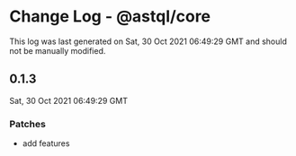 # Change Log - @astql/core

This log was last generated on Sat, 30 Oct 2021 06:49:29 GMT and should not be manually modified.

## 0.1.3
Sat, 30 Oct 2021 06:49:29 GMT

### Patches

- add features

